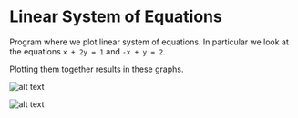 # Linear System of Equations
 Program where we plot linear system of equations. In particular we look at the equations
 `x + 2y = 1` and `-x + y = 2`.

Plotting them together results in these graphs.

![alt text](https://github.com/Kttra/Linear-Systems-of-Equations/blob/main/1.png)

![alt text](https://github.com/Kttra/Linear-Systems-of-Equations/blob/main/2.png)
